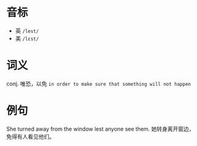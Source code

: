 # 音标

- 英 `/lest/`
- 美 `/lɛst/`

# 词义

conj. 唯恐，以免
`in order to make sure that something will not happen`

# 例句

She turned away from the window lest anyone see them.
她转身离开窗边，免得有人看见他们。


